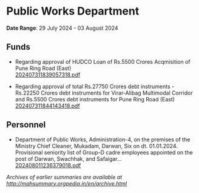 # Public Works Department

**Date Range**: 29 July 2024 - 03 August 2024


## Funds
- Regarding approval of HUDCO Loan of Rs.5500 Crores Acqmisition of Pune Ring Road (East)\
  [202407311839057318.pdf](https://gr.maharashtra.gov.in/Site/Upload/Government%20Resolutions/English/202407311839057318.pdf)

- Regarding approval of total Rs.27750 Crores debt instruments - Rs.22250 Crores debt instruments for Virar-Alibag Multimodal Corridor and Rs.5500 Crores debt instruments for Pune Ring Road (East)\
  [202407311844143418.pdf](https://gr.maharashtra.gov.in/Site/Upload/Government%20Resolutions/English/202407311844143418.pdf)

## Personnel
- Department of Public Works, Administration-4, on the premises of the Ministry Chief Cleaner, Mukadam, Darwan, Six on dt.  01.01.2024. Provisional seniority list of Group-D cadre employees appointed on the post of Darwan, Swachhak, and Safaigar...\
  [202408011236379018.pdf](https://gr.maharashtra.gov.in/Site/Upload/Government%20Resolutions/English/202408011236379018.pdf)


*Archives of earlier summaries are available at http://mahsummary.orgpedia.in/en/archive.html*